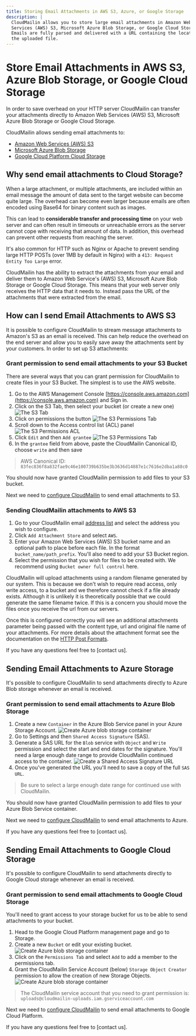 ```yaml
---
title: Storing Email Attachments in AWS S3, Azure, or Google Storage
description: |
  CloudMailin allows you to store large email attachments in Amazon Web
  Services (AWS) S3, Microsoft Azure Blob Storage, or Google Cloud Storage.
  Emails are fully parsed and delivered with a URL containing the location of
  the uploaded file.
---
```


# Store Email Attachments in AWS S3, Azure Blob Storage, or Google Cloud Storage

In order to save overhead on your HTTP server CloudMailin can transfer your
attachments directly to Amazon Web Services (AWS) S3, Microsoft Azure Blob
Storage or Google Cloud Storage.

CloudMailin allows sending email attachments to:

* [Amazon Web Services (AWS) S3]
* [Microsoft Azure Blob Storage]
* [Google Cloud Platform Cloud Storage]

## Why send email attachments to Cloud Storage?

When a large attachment, or multiple attachments, are included within an email
message the amount of data sent to the target website can become quite large.
The overhead can become even larger because emails are often encoded using
Base64 for binary content such as images.

This can lead to **considerable transfer and processing time** on your web
server and can often result in timeouts or unreachable errors as the server
cannot cope with receiving that amount of data. In addition, this overhead can
prevent other requests from reaching the server.

It's also common for HTTP such as Nginx or Apache to prevent sending large HTTP
POSTs (over 1MB by default in Nginx) with a `413: Request Entity Too Large`
error.

CloudMailin has the ability to extract the attachments from your email and
deliver them to Amazon Web Service's (AWS) S3, Microsoft Azure Blob Storage or
Google Cloud Storage. This means that your web server only receives the HTTP
data that it needs to. Instead pass the URL of the attachments that were
extracted from the email.

## How can I send Email Attachments to AWS S3

It is possible to configure CloudMailin to stream message attachments to
Amazon's S3 as an email is received. This can help reduce the overhead on the
end server and allow you to easily save away the attachments sent by your
customers. In order to set up S3 attachments:

### Grant permission to send email attachments to your S3 Bucket

There are several ways that you can grant permission for CloudMailin to create
files in your S3 Bucket. The simplest is to use the AWS website.

1. Go to the AWS Management Console
   [https://console.aws.amazon.com](https://console.aws.amazon.com) and Sign in.
2. Click on the S3 Tab, then select your bucket (or create a new one)
    ![The S3 Tab](/assets/images/s3/list-aws-services-s3.png)
3. Click on permissions the button
    ![The S3 Permissions Tab](/assets/images/s3/permissions-tab.png)
4. Scroll down to the Access control list (ACL) panel
    ![The S3 Permissions ACL](/assets/images/s3/s3-permissions-acl.png)
5. Click `Edit` and then `Add grantee`
    ![The S3 Permissions
    Tab](/assets/images/s3/add-canonical-id.png)
6. In the `grantee` field from above, paste the CloudMailin Canonical ID,
    choose `write` and then save

> AWS Canonical ID: `83fec836f8a832fae9c46e100739b635be3b3636d14887e1c7616e2dba1a88c0`

You should now have granted CloudMailin permission to add files to your S3
bucket.

Next we need to [configure CloudMailin] to send email attachments to S3.

### Sending CloudMailin attachments to AWS S3

1. Go to your CloudMailin email [address list] and select the address you wish
   to configure.
2. Click `Add Attachment Store` and select `AWS`.
3. Enter your Amazon Web Services (AWS) S3 bucket name and an optional path to
   place before each file. In the format `bucket_name/path_prefix`. You'll also
   need to add your S3 Bucket region.
4. Select the permission that you wish for files to be created with. We
   recommend using `Bucket owner full control` here.

CloudMailin will upload attachments using a random filename generated by our
system. This is because we don't wish to require read access, only write access,
to a bucket and we therefore cannot check if a file already exists. Although it
is unlikely it is theoretically possible that we could generate the same
filename twice. If this is a concern you should move the files once you receive
the url from our servers.

Once this is configured correctly you will see an additional attachments
parameter being passed with the content type, url and original file name of your
attachments. For more details about the attachment format see the documentation
on the [HTTP Post Formats](/http_post_formats/).

If you have any questions feel free to [contact us].

## Sending Email Attachments to Azure Storage

It's possible to configure CloudMailin to send attachments directly to Azure
Blob storage whenever an email is received.

### Grant permission to send email attachments to Azure Blob Storage

1. Create a new `Container` in the Azure Blob Service panel in your Azure
   Storage Account.
   ![Create Azure blob storage container](/assets/images/azure-blob-storage/create_storage_container.png)
2. Go to Settings and then `Shared Access Signature` (SAS).
3. Generate a SAS URL for the `Blob` service with `Object` and `Write`
   permission and select the start and end dates for the signature. You'll need
   a large enough date range to provide CloudMailin continued access to the
   container.
   ![Create a Shared Access Signature URL](/assets/images/azure-blob-storage/create_sas_url.png)
4. Once you've generated the URL you'll need to save a copy of the full
   `SAS URL`.

> Be sure to select a large enough date range for continued use with
> CloudMailin.

You should now have granted CloudMailin permission to add files to your Azure
Blob Service container.

Next we need to [configure CloudMailin] to send email attachments to Azure.

If you have any questions feel free to [contact us].

## Sending Email Attachments to Google Cloud Storage

It's possible to configure CloudMailin to send attachments directly to Google
Cloud storage whenever an email is received.

### Grant permission to send email attachments to Google Cloud Storage

You'll need to grant access to your storage bucket for us to be able to send
attachments to your bucket.

1. Head to the Google Cloud Platform management page and go to Storage.
2. Create a new `Bucket` or edit your existing bucket.
   ![Create Azure blob storage container](/assets/images/google-cloud-storage/create_google_cloud_storage.png)
3. Click on the `Permissions Tab` and select `Add` to add a member to the
   permissions tab.
4. Grant the CloudMailin Service Account (below) `Storage Object Creator` permission to
   allow the creation of new Storage Objects.
   ![Create Azure blob storage container](/assets/images/google-cloud-storage/add_upload_permission.png)

> The CloudMailin service account that you need to grant permission is:
> `uploads@cloudmailin-uploads.iam.gserviceaccount.com`

Next we need to [configure CloudMailin] to send email attachments to Google
Cloud Platform.

If you have any questions feel free to [contact us].

[Amazon Web Services (AWS) S3]: #how-can-i-send-email-attachments-to-aws-s3
[Microsoft Azure Blob Storage]: #sending-email-attachments-to-azure-storage
[Google Cloud Platform Cloud Storage]: #sending-email-attachments-to-google-cloud-storage
[address list]: https://www.cloudmailin.com/addresses
[Configure CloudMailin]: #setting-up-cloudmailin
